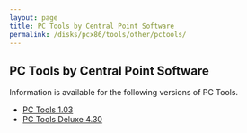 ```yaml
---
layout: page
title: PC Tools by Central Point Software
permalink: /disks/pcx86/tools/other/pctools/
---
```


PC Tools by Central Point Software
----------------------------------

Information is available for the following versions of PC Tools.

* [PC Tools 1.03](1.03/)
* [PC Tools Deluxe 4.30](4.30/)
